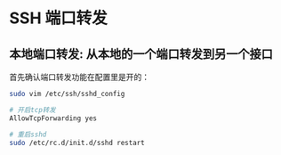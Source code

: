 # SSH 端口转发

## 本地端口转发: 从本地的一个端口转发到另一个接口

首先确认端口转发功能在配置里是开的：
```sh
sudo vim /etc/ssh/sshd_config

# 开启tcp转发
AllowTcpForwarding yes

# 重启sshd
sudo /etc/rc.d/init.d/sshd restart
```